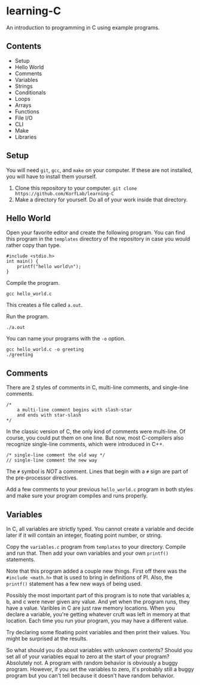 learning-C
==========

An introduction to programming in C using example programs.

## Contents ##

+ Setup
+ Hello World
+ Comments
+ Variables
+ Strings
+ Conditionals
+ Loops
+ Arrays
+ Functions
+ File I/O
+ CLI
+ Make
+ Libraries

## Setup ##

You will need `git`, `gcc`, and `make` on your computer. If these are not installed, you will have to install them yourself.

1. Clone this repository to your computer. `git clone https://github.com/KorfLab/learning-C`
2. Make a directory for yourself. Do all of your work inside that directory.

## Hello World ##

Open your favorite editor and create the following program. You can find this program in the `templates` directory of the repository in case you would rather copy than type.

	#include <stdio.h>
	int main() {
		printf("hello world\n");
	}

Compile the program.

	gcc hello_world.c

This creates a file called `a.out`.

Run the program.

	./a.out

You can name your programs with the `-o` option.

	gcc hello_world.c -o greeting
	./greeting

## Comments ##

There are 2 styles of comments in C, multi-line comments, and single-line comments.

	/*
		a multi-line comment begins with slash-star
		and ends with star-slash
	*/

In the classic version of C, the only kind of comments were multi-line. Of course, you could put them on one line. But now, most C-compilers also recognize single-line comments, which were introduced in C++.

	/* single-line comment the old way */
	// single-line comment the new way

The `#` symbol is *NOT* a comment. Lines that begin with a `#` sign are part of the pre-processor directives.

Add a few comments to your previous `hello_world.c` program in both styles and make sure your program compiles and runs properly.

## Variables ##

In C, all variables are strictly typed. You cannot create a variable and decide later if it will contain an integer, floating point number, or string.

Copy the `variables.c` program from `templates` to your directory. Compile and run that. Then add your own variables and your own `printf()` statements.

Note that this program added a couple new things. First off there was the `#include <math.h>` that is used to bring in definitions of PI. Also, the `printf()` statement has a few new ways of being used.

Possibly the most important part of this program is to note that variables a, b, and c were never given any value. And yet when the program runs, they have a value. Varibles in C are just raw memory locations. When you declare a variable, you're getting whatever cruft was left in memory at that location. Each time you run your program, you may have a different value.

Try declaring some floating point variables and then print their values. You might be surprised at the results.

So what should you do about variables with unknown contents? Should you set all of your variables equal to zero at the start of your program? Absolutely not. A program with random behavior is obviously a buggy program. However, if you set the variables to zero, it's probably still a buggy program but you can't tell because it doesn't have random behavior.


